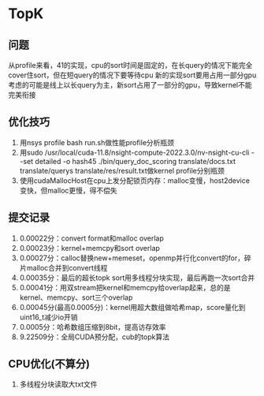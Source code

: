 # TopK

## 问题
从profile来看，41的实现，cpu的sort时间是固定的，在长query的情况下能完全cover住sort，但在短query的情况下要等待cpu
新的实现sort要用占用一部分gpu
考虑的可能是线上以长query为主，新sort占用了一部分的gpu，导致kernel不能完美衔接

## 优化技巧
1. 用nsys profile bash run.sh做性能profile分析瓶颈
2. 用sudo /usr/local/cuda-11.8/nsight-compute-2022.3.0/nv-nsight-cu-cli --set detailed -o hash45 ./bin/query_doc_scoring translate/docs.txt translate/querys translate/res/result.txt做kernel profile分别瓶颈
3. 使用cudaMallocHost在cpu上发分配锁页内存：malloc变慢，host2device变快，但malloc更慢，得不偿失

## 提交记录
1. 0.00022分：convert format和malloc overlap
2. 0.00023分：kernel+memcpy和sort overlap
3. 0.00027分：calloc替换new+memeset，openmp并行化convert的for，碎片malloc合并到convert线程
4. 0.00035分：最后的超长topk sort用多线程分块实现，最后再跑一次sort合并
5. 0.00041分：用双stream把kernel和memcpy给overlap起来，总的是kernel、memcpy、sort三个overlap
6. 0.00045分(最高0.0005分)：kernel用超大数组做哈希map，score量化到uint16_t减少io开销
7. 0.0005分：哈希数组压缩到8bit，提高访存效率
8. 9.22509分：全局CUDA预分配，cub的topk算法

## CPU优化(不算分)
1. 多线程分块读取大txt文件